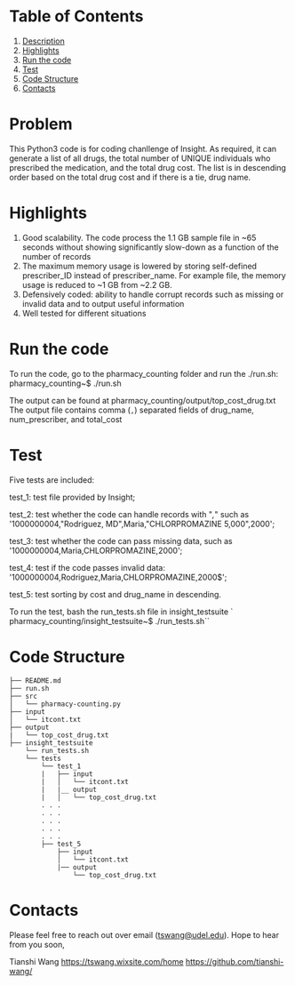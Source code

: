 ﻿# Table of Contents
1. [Description](README.md#description)
2. [Highlights](README.md#highlights)
3. [Run the code](README.md#Run-the-code)
4. [Test](README.md#test)
5. [Code Structure](README.md#code-structure)
6. [Contacts](README.md#contacts)

# Problem

This Python3 code is for coding chanllenge of Insight. As required, it can generate a list of all drugs, the total number of UNIQUE individuals who prescribed the medication, and the total drug cost. The list is in descending order based on the total drug cost and if there is a tie, drug name. 


# Highlights

1. Good scalability. The code process the 1.1 GB sample file in ~65 seconds without showing significantly slow-down as a function of the number of records 
2. The maximum memory usage is lowered by storing self-defined prescriber_ID instead of prescriber_name. For example file, the memory usage is reduced to ~1 GB from ~2.2 GB.
3. Defensively coded: ability to handle corrupt records such as missing or invalid data and to output useful information 
4. Well tested for different situations  

# Run the code

To run the code, go to the pharmacy_counting folder and run the ./run.sh:
    pharmacy_counting~$ ./run.sh 

The output can be found at pharmacy_counting/output/top_cost_drug.txt
The output file contains comma (`,`) separated fields of drug_name, num_prescriber, and total_cost

# Test

Five tests are included:

test_1: test file provided by Insight;

test_2: test whether the code can handle records with "*,*" such as '1000000004,"Rodriguez, MD",Maria,"CHLORPROMAZINE 5,000",2000';

test_3: test whether the code can pass missing data, such as '1000000004,Maria,CHLORPROMAZINE,2000';

test_4: test if the code passes invalid data: '1000000004,Rodriguez,Maria,CHLORPROMAZINE,2000$';

test_5: test sorting by cost and drug_name in descending.

To run the test, bash the run_tests.sh file in insight_testsuite
`   pharmacy_counting/insight_testsuite~$ ./run_tests.sh``

# Code Structure


    ├── README.md 
    ├── run.sh
    ├── src
    │   └── pharmacy-counting.py
    ├── input
    │   └── itcont.txt
    ├── output
    |   └── top_cost_drug.txt
    ├── insight_testsuite
        └── run_tests.sh
        └── tests
            └── test_1
            |   ├── input
            |   │   └── itcont.txt
            |   |__ output
            |   │   └── top_cost_drug.txt
            . . .
            . . .
            . . .
            . . . 
            . . .
            ├── test_5
                ├── input
                │   └── itcont.txt
                |── output
                    └── top_cost_drug.txt


# Contacts

Please feel free to reach out over email (tswang@udel.edu).
Hope to hear from you soon,


Tianshi Wang
https://tswang.wixsite.com/home
https://github.com/tianshi-wang/
